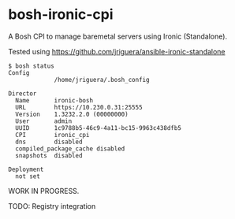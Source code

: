 # bosh-ironic-cpi

A Bosh CPI to manage baremetal servers using Ironic (Standalone).

Tested using https://github.com/jriguera/ansible-ironic-standalone


```
$ bosh status
Config
             /home/jriguera/.bosh_config

Director
  Name       ironic-bosh
  URL        https://10.230.0.31:25555
  Version    1.3232.2.0 (00000000)
  User       admin
  UUID       1c9788b5-46c9-4a11-bc15-9963c438dfb5
  CPI        ironic_cpi
  dns        disabled
  compiled_package_cache disabled
  snapshots  disabled

Deployment
  not set

```

WORK IN PROGRESS.

TODO: Registry integration

